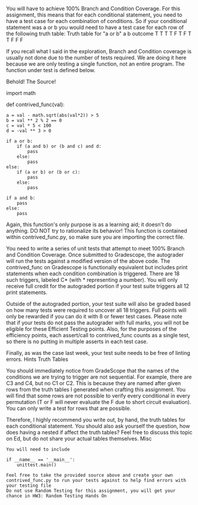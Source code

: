 You will have to achieve 100% Branch and Condition Coverage. For this assignment, this means that for each conditional statement, you need to have a test case for each combination of conditions. So if your conditional statement was a or b you would need to have a test case for each row of the following truth table:
Truth table for "a or b" a 	b 	outcome
T 	T 	T
T 	F 	T
F 	T 	T
F 	F 	F

If you recall what I said in the exploration, Branch and Condition coverage is usually not done due to the number of tests required. We are doing it here because we are only testing a single function, not an entire program. The function under test is defined below.

Behold! The Source!

import math

def contrived_func(val):

    a = val - math.sqrt(abs(val*2)) > 5
    b = val ** 2 % 2 == 0
    c = val * 5 < 100
    d = -val ** 3 > 0

    if a or b:
        if (a and b) or (b and c) and d:
            pass
        else:
            pass
    else:
        if (a or b) or (b or c):
            pass
        else:
            pass
    
    if a and b:
        pass
    else:
        pass

Again, this function's only purpose is as a learning aid; it doesn't do anything. DO NOT try to rationalize its behavior! This function is contained within contrived_func.py, so make sure you are importing the correct file.

You need to write a series of unit tests that attempt to meet 100% Branch and Condition Coverage. Once submitted to Gradescope, the autograder will run the tests against a modified version of the above code. The contrived_func on Gradescope is functionally equivalent but includes print statements when each condition combination is triggered. There are 18 such triggers, labeled C* (with * representing a number). You will only receive full credit for the autograded portion if your test suite triggers all 12 print statements.

Outside of the autograded portion, your test suite will also be graded based on how many tests were required to uncover all 18 triggers. Full points will only be rewarded if you can do it with 8 or fewer test cases. Please note that if your tests do not pass the autograder with full marks, you will not be eligible for these Efficient Testing points. Also, for the purposes of the efficiency points, each assert/call to contrived_func counts as a single test, so there is no putting in multiple asserts in each test case.

Finally, as was the case last week, your test suite needs to be free of linting errors.
Hints
Truth Tables

You should immediately notice from GradeScope that the names of the conditions we are trying to trigger are not sequential. For example, there are C3 and C4, but no C1 or C2. This is because they are named after given rows from the truth tables I generated when crafting this assignment. You will find that some rows are not possible to verify every conditional in every permutation (T or F will never evaluate the F due to short circuit evaluation). You can only write a test for rows that are possible.

Therefore, I highly recommend you write out, by hand, the truth tables for each conditional statement. You should also ask yourself the question, how does having a nested if affect the truth tables? Feel free to discuss this topic on Ed, but do not share your actual tables themselves.
Misc

    You will need to include

    if __name__ == '__main__':
        unittest.main()

    Feel free to take the provided source above and create your own contrived_func.py to run your tests against to help find errors with your testing file
    Do not use Random Testing for this assignment, you will get your chance in HW3: Random Testing Hands On 
